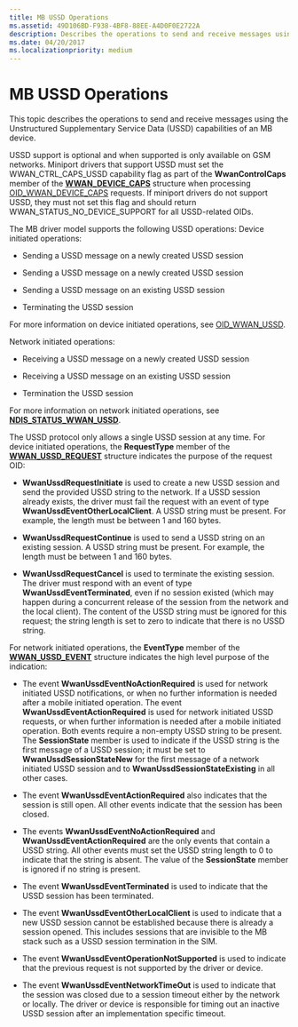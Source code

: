 ```yaml
---
title: MB USSD Operations
ms.assetid: 49D106BD-F938-4BF8-88EE-A4D0F0E2722A
description: Describes the operations to send and receive messages using the Unstructured Supplementary Service Data (USSD) capabilities of an MB device
ms.date: 04/20/2017
ms.localizationpriority: medium
---
```


# MB USSD Operations


This topic describes the operations to send and receive messages using the Unstructured Supplementary Service Data (USSD) capabilities of an MB device.

USSD support is optional and when supported is only available on GSM networks. Miniport drivers that support USSD must set the WWAN\_CTRL\_CAPS\_USSD capability flag as part of the **WwanControlCaps** member of the [**WWAN\_DEVICE\_CAPS**](https://msdn.microsoft.com/library/windows/hardware/ff571204) structure when processing [OID\_WWAN\_DEVICE\_CAPS](https://msdn.microsoft.com/library/windows/hardware/ff569824) requests. If miniport drivers do not support USSD, they must not set this flag and should return WWAN\_STATUS\_NO\_DEVICE\_SUPPORT for all USSD-related OIDs.

The MB driver model supports the following USSD operations: Device initiated operations:

-   Sending a USSD message on a newly created USSD session

-   Sending a USSD message on a newly created USSD session

-   Sending a USSD message on an existing USSD session

-   Terminating the USSD session

For more information on device initiated operations, see [OID\_WWAN\_USSD](https://msdn.microsoft.com/library/windows/hardware/hh440100).

Network initiated operations:

-   Receiving a USSD message on a newly created USSD session

-   Receiving a USSD message on an existing USSD session

-   Termination the USSD session

For more information on network initiated operations, see [**NDIS\_STATUS\_WWAN\_USSD**](https://msdn.microsoft.com/library/windows/hardware/hh439822).

The USSD protocol only allows a single USSD session at any time. For device initiated operations, the **RequestType** member of the [**WWAN\_USSD\_REQUEST**](https://msdn.microsoft.com/library/windows/hardware/hh464138) structure indicates the purpose of the request OID:

-   **WwanUssdRequestInitiate** is used to create a new USSD session and send the provided USSD string to the network. If a USSD session already exists, the driver must fail the request with an event of type **WwanUssdEventOtherLocalClient**. A USSD string must be present. For example, the length must be between 1 and 160 bytes.

-   **WwanUssdRequestContinue** is used to send a USSD string on an existing session. A USSD string must be present. For example, the length must be between 1 and 160 bytes.

-   **WwanUssdRequestCancel** is used to terminate the existing session. The driver must respond with an event of type **WwanUssdEventTerminated**, even if no session existed (which may happen during a concurrent release of the session from the network and the local client). The content of the USSD string must be ignored for this request; the string length is set to zero to indicate that there is no USSD string.

For network initiated operations, the **EventType** member of the [**WWAN\_USSD\_EVENT**](https://msdn.microsoft.com/library/windows/hardware/hh464136) structure indicates the high level purpose of the indication:

-   The event **WwanUssdEventNoActionRequired** is used for network initiated USSD notifications, or when no further information is needed after a mobile initiated operation. The event **WwanUssdEventActionRequired** is used for network initiated USSD requests, or when further information is needed after a mobile initiated operation. Both events require a non-empty USSD string to be present. The **SessionState** member is used to indicate if the USSD string is the first message of a USSD session; it must be set to **WwanUssdSessionStateNew** for the first message of a network initiated USSD session and to **WwanUssdSessionStateExisting** in all other cases.

-   The event **WwanUssdEventActionRequired** also indicates that the session is still open. All other events indicate that the session has been closed.

-   The events **WwanUssdEventNoActionRequired** and **WwanUssdEventActionRequired** are the only events that contain a USSD string. All other events must set the USSD string length to 0 to indicate that the string is absent. The value of the **SessionState** member is ignored if no string is present.

-   The event **WwanUssdEventTerminated** is used to indicate that the USSD session has been terminated.

-   The event **WwanUssdEventOtherLocalClient** is used to indicate that a new USSD session cannot be established because there is already a session opened. This includes sessions that are invisible to the MB stack such as a USSD session termination in the SIM.

-   The event **WwanUssdEventOperationNotSupported** is used to indicate that the previous request is not supported by the driver or device.

-   The event **WwanUssdEventNetworkTimeOut** is used to indicate that the session was closed due to a session timeout either by the network or locally. The driver or device is responsible for timing out an inactive USSD session after an implementation specific timeout.

 

 





